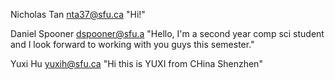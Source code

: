 Nicholas Tan
nta37@sfu.ca
"Hi!"

Daniel Spooner
dspooner@sfu.a
"Hello, I'm a second year comp sci student and I look forward to working with you guys this semester."

Yuxi Hu
yuxih@sfu.ca
"Hi this is YUXI from CHina Shenzhen"
